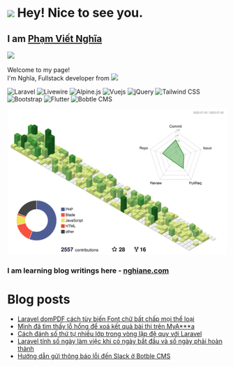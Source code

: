 <h1><img src="https://emojis.slackmojis.com/emojis/images/1531849430/4246/blob-sunglasses.gif?1531849430" width="30"/> Hey! Nice to see you.</h1>

## I am [Phạm Viết Nghĩa](https://nghiane.com/)
![](https://visitor-badge.glitch.me/badge?page_id=vigstudio.vigstudio)

<p>
Welcome to my page! </br> I'm Nghĩa, Fullstack developer from <img src="https://cdn-icons-png.flaticon.com/512/5373/5373330.png" width="13"/>
</p>

![Laravel](https://img.shields.io/static/v1?style=for-the-badge&message=Laravel&color=FF2D20&logo=Laravel&logoColor=FFFFFF&label=)
![Livewire](https://img.shields.io/static/v1?style=for-the-badge&message=Livewire&color=4E56A6&logo=Livewire&logoColor=FFFFFF&label=)
![Alpine.js](https://img.shields.io/static/v1?style=for-the-badge&message=Alpine.js&color=222222&logo=Alpine.js&logoColor=8BC0D0&label=)
![Vuejs](https://img.shields.io/badge/Vue.js-35495E?style=for-the-badge&logo=vuedotjs&logoColor=4FC08D)
![jQuery](https://img.shields.io/static/v1?style=for-the-badge&message=jQuery&color=0769AD&logo=jQuery&logoColor=FFFFFF&label=)
![Tailwind CSS](https://img.shields.io/static/v1?style=for-the-badge&message=Tailwind+CSS&color=222222&logo=Tailwind+CSS&logoColor=06B6D4&label=)
![Bootstrap](https://img.shields.io/static/v1?style=for-the-badge&message=Bootstrap&color=7952B3&logo=Bootstrap&logoColor=FFFFFF&label=)
![Flutter](https://img.shields.io/static/v1?style=for-the-badge&message=Flutter&color=02569B&logo=Flutter&logoColor=FFFFFF&label=)
![Bobtle CMS](https://img.shields.io/static/v1?style=for-the-badge&message=Botble+CMS&color=2980b9&logo=botblecms&logoColor=FFFFFF&label=)

![](./profile-3d-contrib/profile-green-animate.svg)

### I am learning blog writings here - [nghiane.com](https://nghiane.com)

# Blog posts
<!-- BLOG-POST-LIST:START -->
- [Laravel domPDF cách tùy biến Font chữ bất chấp mọi thể loại](https://nghiane.com/laravel-dompdf-cach-tuy-bien-font-chu-bat-chap-moi-the-loai)
- [Mình đã tìm thấy lỗ hổng để xoá kết quả bài thi trên MyA***a](https://nghiane.com/minh-da-tim-thay-lo-hong-de-xoa-ket-qua-bai-thi-tren-myaha)
- [Cách đánh số thứ tự nhiều lớp trong vòng lặp đệ quy với Laravel](https://nghiane.com/cach-danh-so-thu-tu-nhieu-lop-trong-vong-lap-de-quy-voi-laravel)
- [Laravel tính số ngày làm việc khi có ngày bắt đầu và số ngày phải hoàn thành](https://nghiane.com/laravel-tinh-so-ngay-lam-viec-khi-co-ngay-bat-dau-va-so-ngay-phai-hoan-thanh)
- [Hướng dẫn gửi thông báo lỗi đến Slack ở Botble CMS](https://nghiane.com/huong-dan-gui-thong-bao-loi-den-slack-o-botble-cms)
<!-- BLOG-POST-LIST:END -->
